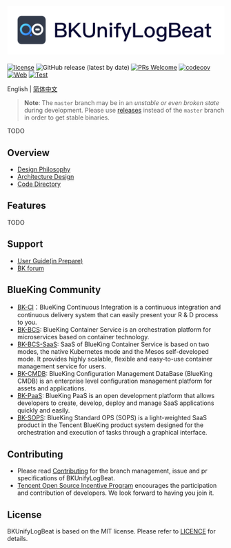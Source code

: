![](docs/resource/img/logo-en.png)
---
[![license](https://img.shields.io/badge/license-mit-brightgreen.svg?style=flat)](https://github.com/TencentBlueKing/BKUnifyLogBeat/blob/master/LICENSE.txt)
![GitHub release (latest by date)](https://img.shields.io/github/v/release/TencentBlueKing/BKUnifyLogBeat)
[![PRs Welcome](https://img.shields.io/badge/PRs-welcome-brightgreen.svg)](https://github.com/TencentBlueKing/BKUnifyLogBeat/pulls)
[![codecov](https://codecov.io/gh/TencentBlueKing/BKUnifyLogBeat/branch/master/graph/badge.svg?token=ATK33SUT2R)](https://codecov.io/gh/TencentBlueKing/BKUnifyLogBeat)
[![Web](https://github.com/TencentBlueKing/BKUnifyLogBeat/actions/workflows/web.yml/badge.svg?event=schedule)](https://github.com/TencentBlueKing/BKUnifyLogBeat/actions/workflows/web.yml)
[![Test](https://github.com/TencentBlueKing/BKUnifyLogBeat/actions/workflows/unittest.yml/badge.svg?event=schedule)](https://github.com/TencentBlueKing/BKUnifyLogBeat/actions/workflows/unittest.yml)

English | [简体中文](README.md)

> **Note**: The `master` branch may be in an *unstable or even broken state* during development.
Please use [releases](https://github.com/TencentBlueKing/BKUnifyLogBeat/releases) instead of the `master` branch in order to get stable binaries.

TODO

## Overview
* [Design Philosophy](docs/overview/design_en.md)
* [Architecture Design](docs/overview/architecture_en.md)
* [Code Directory](docs/overview/code_framework_en.md)


## Features
TODO


## Support
- [User Guide(in Prepare)](https://bk.tencent.com/docs)
- [BK forum](https://bk.tencent.com/s-mart/community)

## BlueKing Community

- [BK-CI](https://github.com/Tencent/bk-ci)：BlueKing Continuous Integration is a continuous integration and continuous delivery system that can easily present your R & D process to you.
- [BK-BCS](https://github.com/Tencent/bk-bcs): BlueKing Container Service is an orchestration platform for microservices based on container technology.
- [BK-BCS-SaaS](https://github.com/Tencent/bk-bcs-saas): SaaS of BlueKing Container Service is based on two modes, the native Kubernetes mode and the Mesos self-developed mode. It provides highly scalable, flexible and easy-to-use container management service for users.
- [BK-CMDB](https://github.com/Tencent/bk-cmdb): BlueKing Configuration Management DataBase (BlueKing CMDB) is an enterprise level configuration management platform for assets and applications.
- [BK-PaaS](https://github.com/Tencent/bk-PaaS): BlueKing PaaS is an open development platform that allows developers to create, develop, deploy and manage SaaS applications quickly and easily.
- [BK-SOPS](https://github.com/Tencent/bk-sops): BlueKing Standard OPS (SOPS) is a light-weighted SaaS product in the Tencent BlueKing product system designed for the orchestration and execution of tasks through a graphical interface.

## Contributing

- Please read [Contributing](CONTRIBUTING_EN.md) for the branch management, issue and pr specifications of BKUnifyLogBeat.
- [Tencent Open Source Incentive Program](https://opensource.tencent.com/en/contribution) encourages the participation and contribution of developers. We look forward to having you join it.

## License
BKUnifyLogBeat is based on the MIT license. Please refer to [LICENCE](LICENSE.txt) for details.
